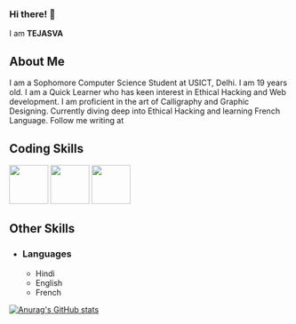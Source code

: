 ### Hi there! 👋

I am **TEJASVA**

## About Me

I am a Sophomore Computer Science Student at USICT, Delhi. I am 19 years old. I am a Quick Learner who has keen interest in Ethical Hacking and Web development. I am proficient in the art of Calligraphy and Graphic Designing. Currently diving deep into Ethical Hacking and learning French Language.
Follow me writing at[](https://www.linkedin.com/in/tejasva-85a36a238/)

## Coding Skills

<p>
  <img src="https://upload.wikimedia.org/wikipedia/commons/c/c3/Python-logo-notext.svg" height="70px"/>
  <img src="https://www.wired.com/images_blogs/business/2011/08/HTML5_Logo_512.png" height="70px">
 <img src="https://download.logo.wine/logo/MySQL/MySQL-Logo.wine.png" height="70px">
</p>

## Other Skills

- ### Languages
   - Hindi
   - English
   - French
   
 [![Anurag's GitHub stats](https://github-readme-stats.vercel.app/api?username=Tejasva1701)](https://github.com/anuraghazra/github-readme-stats)

